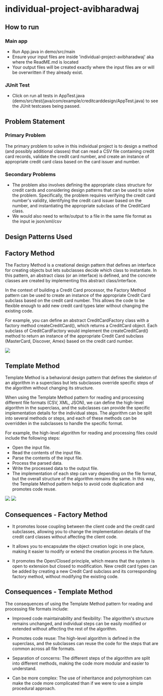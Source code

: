 # individual-project-avibharadwaj

## How to run

### Main app
- Run App.java in demo/src/main
- Ensure your input files are inside 'individual-project-avibharadwaj' aka where the ReadME.md is located
- Your output files will be created exactly where the input files are or will be overwritten if they already exist.

### JUnit Test
- Click on run all tests in AppTest.java (demo/src/test/java/com/example/creditcarddesign/AppTest.java) to see the JUnit testcases being passed.

## Problem Statement
### Primary Problem
The primary problem to solve in this individual project is to design a method (and possibly additional classes) that can read a CSV file containing credit card records, validate the credit card number, and create an instance of appropriate credit card class based on the card issuer and number.

### Secondary Problems
- The problem also involves defining the appropriate class structure for credit cards and considering design patterns that can be used to solve the problem. Specifically, the problem requires verifying the credit card number's validity, identifying the credit card issuer based on the number, and instantiating the appropriate subclass of the CreditCard class.
- We would also need to write/output to a file in the same file format as the input ie json/xml/csv

## Design Patterns Used

## Factory Method
The Factory Method is a creational design pattern that defines an interface for creating objects but lets subclasses decide which class to instantiate. In this pattern, an abstract class (or an interface) is defined, and the concrete classes are created by implementing this abstract class/interface.

In the context of building a Credit Card processor, the Factory Method pattern can be used to create an instance of the appropriate Credit Card subclass based on the credit card number. This allows the code to be flexible enough to add new credit card types later without changing the existing code.

For example, you can define an abstract CreditCardFactory class with a factory method createCreditCard(), which returns a CreditCard object. Each subclass of CreditCardFactory would implement the createCreditCard() method to return an instance of the appropriate Credit Card subclass (MasterCard, Discover, Amex) based on the credit card number.

<img src="https://github.com/gopinathsjsu/individual-project-avibharadwaj/blob/main/images/pasted%20image%200.png">

## Template Method
Template Method is a behavioral design pattern that defines the skeleton of an algorithm in a superclass but lets subclasses override specific steps of the algorithm without changing its structure.

When using the Template Method pattern for reading and processing different file formats (CSV, XML, JSON), we can define the high-level algorithm in the superclass, and the subclasses can provide the specific implementation details for the individual steps. The algorithm can be split into several methods or steps, and each of these methods can be overridden in the subclasses to handle the specific format.

For example, the high-level algorithm for reading and processing files could include the following steps:

- Open the input file.
- Read the contents of the input file.
- Parse the contents of the input file.
- Process the parsed data.
- Write the processed data to the output file.
- The implementation of each step can vary depending on the file format, but the overall structure of the algorithm remains the same. In this way, the Template Method pattern helps to avoid code duplication and promotes code reuse.

<img src="https://github.com/gopinathsjsu/individual-project-avibharadwaj/blob/main/images/Screenshot%202023-05-13%20at%2010.43.16%20PM.png">
<img src="https://github.com/gopinathsjsu/individual-project-avibharadwaj/blob/main/images/pasted%20image%200%20(1).png">

## Consequences - Factory Method

- It promotes loose coupling between the client code and the credit card subclasses, allowing you to change the implementation details of the credit card classes without affecting the client code.

- It allows you to encapsulate the object creation logic in one place, making it easier to modify or extend the creation process in the future.

- It promotes the Open/Closed principle, which means that the system is open to extension but closed to modification. New credit card types can be added by creating a new Credit Card subclass and its corresponding factory method, without modifying the existing code.

## Consequences - Template Method

The consequences of using the Template Method pattern for reading and processing file formats include:

- Improved code maintainability and flexibility: The algorithm's structure remains unchanged, and individual steps can be easily modified or extended without affecting the rest of the algorithm.


- Promotes code reuse: The high-level algorithm is defined in the superclass, and the subclasses can reuse the code for the steps that are common across all file formats.


- Separation of concerns: The different steps of the algorithm are split into different methods, making the code more modular and easier to understand.


- Can be more complex: The use of inheritance and polymorphism can make the code more complicated than if we were to use a simple procedural approach.
